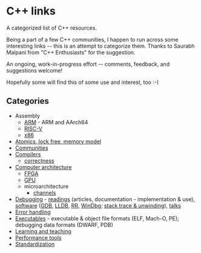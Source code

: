 # C++ links

A categorized list of C++ resources.

Being a part of a few C++ communities, I happen to run across some interesting links -- this is an attempt to categorize them. Thanks to Saurabh Malpani from "C++ Enthusiasts" for the suggestion.

An ongoing, work-in-progress effort -- comments, feedback, and suggestions welcome!

Hopefully some will find this of some use and interest, too :-)

## Categories

- Assembly
  - [ARM](assembly.arm.md) - ARM and AArch64
  - [RISC-V](assembly.riscv.md)
  - [x86](assembly.x86.md)
- [Atomics, lock free, memory model](atomics.lockfree.memory_model.md)
- [Communities](communities.md)
- [Compilers](compilers.md)
  - [correctness](compilers.correctness.md)
- [Computer architecture](comparch.md)
  - [FPGA](comparch.fpga.md)
  - [GPU](comparch.gpu.md)
  - microarchitecture
    - [channels](comparch.micro.channels.md)
- [Debugging](debugging.md) - [readings](debugging.md#readings) (articles, documentation - implementation & use), [software](debugging.md#software) ([GDB](debugging.md#gdb), [LLDB](debugging.md#lldb), [RR](debugging.md#rr), [WinDbg](debugging.md#windbg); [stack trace & unwinding](debugging.md#stack-trace--unwinding)), [talks](debugging.md#talks-2)
- [Error handling](error_handling.md)
- [Executables](executables.md) - executable & object file formats (ELF, Mach-O, PE); debugging data formats (DWARF, PDB)
- [Learning and teaching](learning_teaching.md)
- [Performance tools](performance.tools.md)
- [Standardization](std.md)
